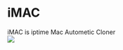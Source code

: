 # iMAC
iMAC is iptime Mac Autometic Cloner
<br>
<img src="https://user-images.githubusercontent.com/58810238/115391489-7de5e580-a21a-11eb-803e-6809b1af543f.png">
